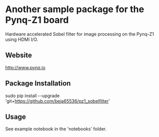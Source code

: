 # Another sample package for the Pynq-Z1 board
Hardware accelerated Sobel filter for image processing on the Pynq-Z1 using HDMI I/O.

## Website
http://www.pynq.io

## Package Installation
sudo pip install --upgrade 'git+https://github.com/beja65536/pz1_sobelfilter'

## Usage
See example notebook in the 'notebooks' folder.
